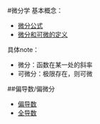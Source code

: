 #微分学
基本概念：
  + [微分公式](http://webcai.math.fcu.edu.tw/calculus/calculus_html/3-3/law.htm)
  + [微分和可微的定义](http://webcai.math.fcu.edu.tw/calculus/calculus_html/3-1/Derivative.htm)

具体note：
  + 微分：函数在某一处的斜率
  + 可微分：极限存在，则可微

##偏导数/偏微分
  + [偏导数](http://zh.wikipedia.org/wiki/%E5%81%8F%E5%AF%BC%E6%95%B0)
  + [全导数](http://zh.wikipedia.org/wiki/%E5%85%A8%E5%AF%BC%E6%95%B0)
